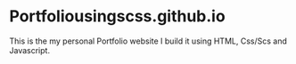 # Portfoliousingscss.github.io
This is the my personal  Portfolio website I build it using HTML, Css/Scs and Javascript.
